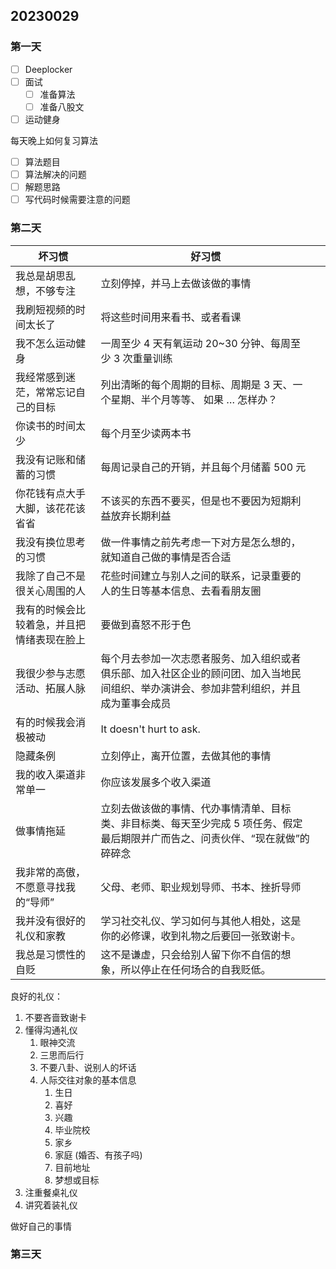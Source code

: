 ## 20230029

### 第一天

- [ ] Deeplocker
- [ ] 面试
	- [ ] 准备算法
	- [ ] 准备八股文
- [ ] 运动健身

每天晚上如何复习算法

- [ ] 算法题目
- [ ] 算法解决的问题
- [ ] 解题思路
- [ ] 写代码时候需要注意的问题

### 第二天

| 坏习惯                                     | 好习惯                                                                                                                                 |     |
| ------------------------------------------ | -------------------------------------------------------------------------------------------------------------------------------------- | --- |
| 我总是胡思乱想，不够专注                   | 立刻停掉，并马上去做该做的事情                                                                                                         |     |
| 我刷短视频的时间太长了                     | 将这些时间用来看书、或者看课                                                                                                           |     |
| 我不怎么运动健身                           | 一周至少 4 天有氧运动 20~30 分钟、每周至少 3 次重量训练                                                                                |     |
| 我经常感到迷茫，常常忘记自己的目标         | 列出清晰的每个周期的目标、周期是 3 天、一个星期、半个月等等、 如果 … 怎样办？                                                          |     |
| 你读书的时间太少                           | 每个月至少读两本书                                                                                                                     |     |
| 我没有记账和储蓄的习惯                     | 每周记录自己的开销，并且每个月储蓄 500 元                                                                                              |     |
| 你花钱有点大手大脚，该花花该省省           | 不该买的东西不要买，但是也不要因为短期利益放弃长期利益                                                                                 |     |
| 我没有换位思考的习惯                       | 做一件事情之前先考虑一下对方是怎么想的，就知道自己做的事情是否合适                                                                     |     |
| 我除了自己不是很关心周围的人               | 花些时间建立与别人之间的联系，记录重要的人的生日等基本信息、去看看朋友圈                                                               |     |
| 我有的时候会比较着急，并且把情绪表现在脸上 | 要做到喜怒不形于色                                                                                                                     |     |
| 我很少参与志愿活动、拓展人脉               | 每个月去参加一次志愿者服务、加入组织或者俱乐部、加入社区企业的顾问团、加入当地民间组织、举办演讲会、参加非营利组织，并且成为董事会成员 |     |
| 有的时候我会消极被动                       | It doesn't hurt to ask.                                                                                                                |     |
| 隐藏条例                                   | 立刻停止，离开位置，去做其他的事情                                                                                                     |     |
| 我的收入渠道非常单一                       | 你应该发展多个收入渠道                                                                                                                 |     |
| 做事情拖延                                 | 立刻去做该做的事情、代办事情清单、目标类、非目标类、每天至少完成 5 项任务、假定最后期限并广而告之、问责伙伴、“现在就做”的碎碎念        |     |
| 我非常的高傲，不愿意寻找我的“导师”         | 父母、老师、职业规划导师、书本、挫折导师                                                                                               |     |
| 我并没有很好的礼仪和家教                   | 学习社交礼仪、学习如何与其他人相处，这是你的必修课，收到礼物之后要回一张致谢卡。                                                       |     |
| 我总是习惯性的自贬                         | 这不是谦虚，只会给别人留下你不自信的想象，所以停止在任何场合的自我贬低。                                                               |     |

良好的礼仪：

1. 不要吝啬致谢卡
2. 懂得沟通礼仪
	1. 眼神交流
	2. 三思而后行
	3. 不要八卦、说别人的坏话
	4. 人际交往对象的基本信息
		1. 生日
		2. 喜好
		3. 兴趣
		4. 毕业院校
		5. 家乡
		6. 家庭 (婚否、有孩子吗)
		7. 目前地址
		8. 梦想或目标
3. 注重餐桌礼仪
4. 讲究着装礼仪

做好自己的事情

### 第三天

